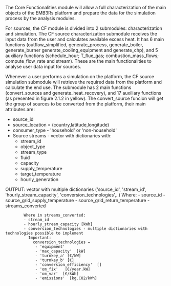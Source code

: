 The Core Functionalities module will allow a full characterization of the main objects of the EMB3Rs platform and prepare the data for the simulation process by the analysis modules.

For sources, the CF module is divided into 2 submodules: characterization and simulation.
The CF source characterization submodule receives the input data from the user and calculates available excess heat. It has 6 main functions (outflow_simplified, generate_process, generate_boiler, generate_burner generate_cooling_equipment and generate_chp), and 5 auxiliary functions (schedule_hour; T_flue_gas; combustion_mass_flows; compute_flow_rate and stream). These are the main functionalities to analyse user data input for sources.

Whenever a user performs a simulation on the platform, the CF source simulation submodule will retrieve the required data from the platform and calculate the end use. The submodule has 2 main functions (convert_sources and generate_heat_recovery), and 17 auxiliary functions (as presented in figure 2.1.2 in yellow). The convert_source funcion will get the group of sources to be converted from the platform, their main attributes are:
- source_id
- source_location = (country,latitude,longitude)
- consumer_type - 'household' or 'non-household'
- Source streams - vector with dictionaries with:
  - stream_id
  - object_type
  - stream_type
  - fluid
  - capacity
  - supply_temperature
  - target_temperature
  - hourly_generation

OUTPUT: vector with multiple dictionaries ('source_id', 'stream_id', 'hourly_stream_capacity', 'conversion_technologies',..)
      Where:
        -  source_id
        -  source_grid_supply_temperature
        -  source_grid_return_temperature
        - streams_converted

            Where in streams_converted:
            - stream_id
            - hourly_stream_capacity [kWh]
            - conversion_technologies - multiple dictionaries with technologies possible to implement
              Important:
                conversion_technologies =
                 - 'equipment'
                 - 'max_capacity'  [kW]
                 - 'turnkey_a' [€/kW]
                 - 'turnkey_b' [€]
                 - 'conversion_efficiency'  []
                 - 'om_fix'   [€/year.kW]
                 - 'om_var'  [€/kWh]
                 - 'emissions'  [kg.CO2/kWh]



